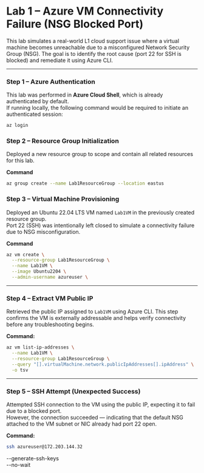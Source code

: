 # Lab 1 – Azure VM Connectivity Failure (NSG Blocked Port)

This lab simulates a real-world L1 cloud support issue where a virtual machine becomes unreachable due to a misconfigured Network Security Group (NSG). The goal is to identify the root cause (port 22 for SSH is blocked) and remediate it using Azure CLI.

---

### Step 1 – Azure Authentication

This lab was performed in **Azure Cloud Shell**, which is already authenticated by default.  
If running locally, the following command would be required to initiate an authenticated session:

```bash
az login
```

### Step 2 – Resource Group Initialization

Deployed a new resource group to scope and contain all related resources for this lab.

**Command**
```bash
az group create --name Lab1ResourceGroup --location eastus
```

### Step 3 – Virtual Machine Provisioning

Deployed an Ubuntu 22.04 LTS VM named `Lab1VM` in the previously created resource group.  
Port 22 (SSH) was intentionally left closed to simulate a connectivity failure due to NSG misconfiguration.

**Command**
```bash
az vm create \
  --resource-group Lab1ResourceGroup \
  --name Lab1VM \
  --image Ubuntu2204 \
  --admin-username azureuser \
```
---

### Step 4 – Extract VM Public IP

Retrieved the public IP assigned to `Lab1VM` using Azure CLI. This step confirms the VM is externally addressable and helps verify connectivity before any troubleshooting begins.

**Command:**
```bash
az vm list-ip-addresses \
  --name Lab1VM \
  --resource-group Lab1ResourceGroup \
  --query "[].virtualMachine.network.publicIpAddresses[].ipAddress" \
  -o tsv
```
---

### Step 5 – SSH Attempt (Unexpected Success)

Attempted SSH connection to the VM using the public IP, expecting it to fail due to a blocked port.  
However, the connection succeeded — indicating that the default NSG attached to the VM subnet or NIC already had port 22 open.

**Command:**
```bash
ssh azureuser@172.203.144.32
```


  --generate-ssh-keys \
  --no-wait
```
